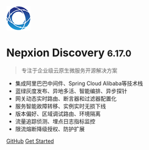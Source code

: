 ![logo](_media/Logo64.png)

# Nepxion Discovery <small>6.17.0</small>

> 专注于企业级云原生微服务开源解决方案
- 集成阿里巴巴中间件、Spring Cloud Alibaba等技术栈
- 蓝绿灰度发布、异地多活、智能编排、异步探针
- 网关动态实时路由、断言器和过滤器配置化
- 服务智能故障转移、实例实时无损下线
- 版本偏好、区域调试路由、环境隔离
- 流量追踪侦测、埋点日志指标监控
- 限流熔断降级授权、防护扩展

[GitHub](https://github.com/Nepxion/Discovery/)
[Get Started](#Discovery【探索】云原生微服务解决方案)